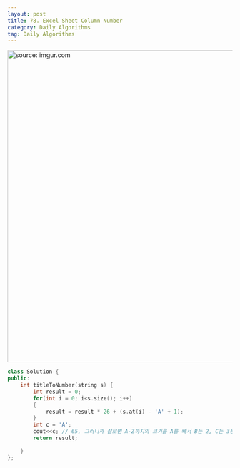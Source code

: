 ```yaml
---
layout: post
title: 78. Excel Sheet Column Number
category: Daily Algorithms
tag: Daily Algorithms
---
```


<a href="https://postimg.cc/bZmfMbGq"><img src="https://i.postimg.cc/8CSk7mNf/Capture.jpg" width="700px" title="source: imgur.com" /><a>


```c++
class Solution {
public:
    int titleToNumber(string s) {
        int result = 0;
        for(int i = 0; i<s.size(); i++)
        {
            result = result * 26 + (s.at(i) - 'A' + 1);
        }
        int c = 'A';
        cout<<c; // 65, 그러니까 잘보면 A-Z까지의 크기를 A를 뺴서 B는 2, C는 3등으로 구별
        return result;

    }
};
```

